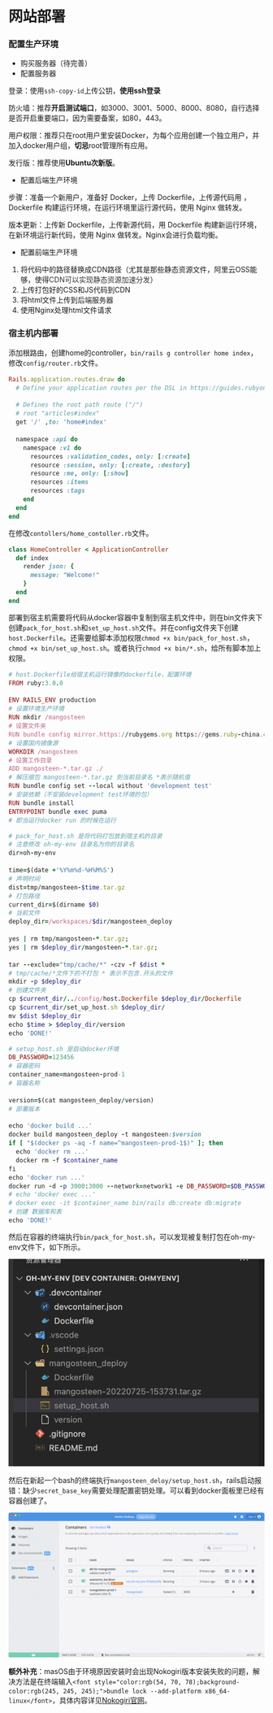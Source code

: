 # 网站部署
### 配置生产环境
+ 购买服务器（待完善）
+ 配置服务器

登录：使用`ssh-copy-id`上传公钥，**使用ssh登录**

防火墙：推荐**开启测试端口**，如3000、3001、5000、8000、8080，自行选择是否开启重要端口，因为需要备案，如80，443。

用户权限：推荐只在root用户里安装Docker，为每个应用创建一个独立用户，并加入docker用户组，**切忌**root管理所有应用。

发行版：推荐使用**Ubuntu次新版**。

+ 配置后端生产环境

步骤：准备一个新用户，准备好 Docker，上传 Dockerfile，上传源代码用 ，Dockerfile 构建运行环境，在运行环境里运行源代码，使用 Nginx 做转发。

版本更新：上传新 Dockerfile，上传新源代码，用 Dockerfile 构建新运行环境，在新环境运行新代码，使用 Nginx 做转发。Nginx会进行负载均衡。

+ 配置前端生产环境
1. 将代码中的路径替换成CDN路径（尤其是那些静态资源文件，阿里云OSS能够，使得<font style="color:rgb(51, 51, 51);">CDN可以实现静态资源加速分发</font>）
2. 上传打包好的CSS和JS代码到CDN
3. 将html文件上传到后端服务器
4. 使用Nginx处理html文件请求

### 宿主机内部署
添加根路由，创建home的controller，`bin/rails g controller home index`，修改`config/router.rb`文件。

```ruby
Rails.application.routes.draw do
  # Define your application routes per the DSL in https://guides.rubyonrails.org/routing.html
  
  # Defines the root path route ("/")
  # root "articles#index"
  get '/' ,to: 'home#index'
  
  namespace :api do
    namespace :v1 do
      resources :validation_codes, only: [:create]
      resource :session, only: [:create, :destory]
      resource :me, only: [:show]
      resources :items
      resources :tags
    end
  end
end
```

在修改`contollers/home_contoller.rb`文件。

```ruby
class HomeController < ApplicationController
  def index
    render json: {
      message: "Welcome!"
    }
  end
end
```

部署到宿主机需要将代码从docker容器中复制到宿主机文件中，则在bin文件夹下创建`pack_for_host.sh`和`set_up_host.sh`文件。并在config文件夹下创建`host.Dockerfile`。还需要给脚本添加权限`chmod +x bin/pack_for_host.sh`，`chmod +x bin/set_up_host.sh`。或者执行`chmod +x bin/*.sh`，给所有脚本加上权限。

```ruby
# host.Dockerfile给宿主机运行镜像的dockerfile，配置环境
FROM ruby:3.0.0

ENV RAILS_ENV production
# 设置环境生产环境
RUN mkdir /mangosteen
# 设置文件夹
RUN bundle config mirror.https://rubygems.org https://gems.ruby-china.com
# 设置国内镜像源
WORKDIR /mangosteen
# 设置工作目录
ADD mangosteen-*.tar.gz ./
# 解压缩包 mangosteen-*.tar.gz 到当前目录名 *表示随机值
RUN bundle config set --local without 'development test'
# 安装依赖（不安装development test环境的包）
RUN bundle install
ENTRYPOINT bundle exec puma
# 即当运行docker run 的时候在运行
```

```ruby
# pack_for_host.sh 是将代码打包放到宿主机的目录
# 注意修改 oh-my-env 目录名为你的目录名
dir=oh-my-env

time=$(date +'%Y%m%d-%H%M%S')
# 声明时间
dist=tmp/mangosteen-$time.tar.gz
# 打包路径
current_dir=$(dirname $0)
# 当前文件
deploy_dir=/workspaces/$dir/mangosteen_deploy

yes | rm tmp/mangosteen-*.tar.gz; 
yes | rm $deploy_dir/mangosteen-*.tar.gz; 

tar --exclude="tmp/cache/*" -czv -f $dist *
# tmp/cache/*文件下的不打包 * 表示不包含.开头的文件
mkdir -p $deploy_dir
# 创建文件夹
cp $current_dir/../config/host.Dockerfile $deploy_dir/Dockerfile
cp $current_dir/set_up_host.sh $deploy_dir/
mv $dist $deploy_dir
echo $time > $deploy_dir/version
echo 'DONE!' 
```

```ruby
# setup_host.sh 是启动docker环境
DB_PASSWORD=123456
# 容器密码
container_name=mangosteen-prod-1
# 容器名称

version=$(cat mangosteen_deploy/version)
# 部署版本

echo 'docker build ...'
docker build mangosteen_deploy -t mangosteen:$version
if [ "$(docker ps -aq -f name=^mangosteen-prod-1$)" ]; then
  echo 'docker rm ...'
  docker rm -f $container_name
fi
echo 'docker run ...'
docker run -d -p 3000:3000 --network=network1 -e DB_PASSWORD=$DB_PASSWORD --name=$container_name mangosteen:$version
# echo 'docker exec ...'
# docker exec -it $container_name bin/rails db:create db:migrate
# 创建 数据库和表
echo 'DONE!' 
```

然后在容器的终端执行`bin/pack_for_host.sh`，可以发现被复制打包在oh-my-env文件下，如下所示。

![deloy_sh](attachments/deloy_sh.png)

然后在新起一个bash的终端执行`mangosteen_deloy/setup_host.sh`，rails启动报错：缺少`secret_base_key`需要处理配置密钥处理。可以看到docker面板里已经有容器创建了。

![docker容器](attachments/docker容器.png)

**额外补充**：masOS由于环境原因安装时会出现Nokogiri版本安装失败的问题，解决方法是在终端输入`<font style="color:rgb(54, 70, 78);background-color:rgb(245, 245, 245);">bundle lock --add-platform x86_64-linux</font>`，具体内容详见[Nokogiri官网](https://nokogiri.org/tutorials/installing_nokogiri.html#supported-platforms)。


